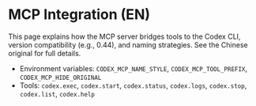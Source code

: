 # MCP Integration (EN)

This page explains how the MCP server bridges tools to the Codex CLI, version compatibility (e.g., 0.44), and naming strategies. See the Chinese original for full details.

- Environment variables: `CODEX_MCP_NAME_STYLE`, `CODEX_MCP_TOOL_PREFIX`, `CODEX_MCP_HIDE_ORIGINAL`
- Tools: `codex.exec`, `codex.start`, `codex.status`, `codex.logs`, `codex.stop`, `codex.list`, `codex.help`

